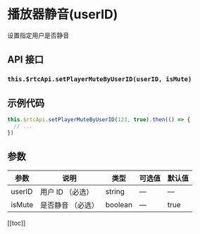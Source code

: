 # 播放器静音(userID)

设置指定用户是否静音

## API 接口

### `this.$rtcApi.setPlayerMuteByUserID(userID, isMute)`

## 示例代码

```js
this.$rtcApi.setPlayerMuteByUserID(123, true).then(() => {
  // ...
})
```

## 参数

| 参数   | 说明              | 类型    | 可选值 | 默认值 |
| ------ | ----------------- | ------- | ------ | ------ |
| userID | 用户 ID （必选）  | string  | —      | —      |
| isMute | 是否静音 （必选） | boolean | —      | true   |

[[toc]]

